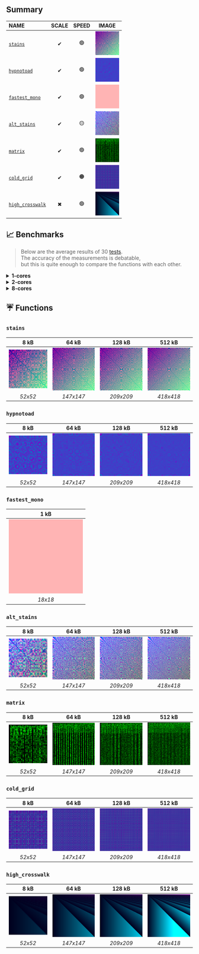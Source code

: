 ## Summary

| NAME | SCALE | SPEED | IMAGE |
| :--- | :---: | :---: | :---: |
| [`stains`](#stains) | ✔ | 🟢 | <img src="assets/stains_128_kb.png" width=64> |
| [`hypnotoad`](#hypnotoad) | ✔ | 🟢 | <img src="assets/hypnotoad_128_kb.png" width=64> |
| [`fastest_mono`](#fastest_mono) | ✔ | 🟢 | <img src="assets/fastest_mono_1_kb.png" width=64> |
| [`alt_stains`](#alt_stains) | ✔ | 🟡 | <img src="assets/alt_stains_128_kb.png" width=64> |
| [`matrix`](#matrix) | ✔ | 🟢 | <img src="assets/matrix_128_kb.png" width=64> |
| [`cold_grid`](#cold_grid) | ✔ | 🟠 | <img src="assets/cold_grid_128_kb.png" width=64> |
| [`high_crosswalk`](#high_crosswalk) | ✖ | 🟢 | <img src="assets/high_crosswalk_128_kb.png" width=64> |

## 📈 Benchmarks

> Below are the average results of 30 [tests](https://github.com/DummyFiles/_perfomanceTester).<br>
> The accuracy of the measurements is debatable,<br>
> but this is quite enough to compare the functions with each other.

<details><summary><b>1-cores</b></summary>

> ##### Runner hardware:
> * 🏿 1-x CPU cores
> * 💾 Disk drive write speed: 326.433MiB/s

| Names | 1 kb | 128 kb | 512 kb | 1 mb | 16 mb | 128 mb | Total |
| --- |:---: | :---: | :---: | :---: | :---: | :---: | ---: |
| `fastest_mono` | 0.001394 | 0.004598 | 0.01005 | 0.01655 | 0.2486 | 2.131 | 2.412 |
| `high_crosswalk` | 0.00138 | 0.005172 | 0.01352 | 0.0249 | 0.38 | 3.169 | 3.594 |
| `hypnotoad` | 0.001392 | 0.005976 | 0.01538 | 0.02889 | 0.4375 | 3.638 | 4.127 |
| `matrix` | 0.001396 | 0.006844 | 0.01933 | 0.03526 | 0.4764 | 3.81 | 4.349 |
| `stains` | 0.001392 | 0.006054 | 0.01708 | 0.03213 | 0.4953 | 4.101 | 4.653 |
| `alt_stains` | 0.001424 | 0.00716 | 0.02185 | 0.04173 | 0.6509 | 5.352 | 6.075 |
| `cold_grid` | 0.001572 | 0.02071 | 0.07463 | 0.1444 | 2.225 | 7.394 | 9.861 |

</details>

<details><summary><b>2-cores</b></summary>

> ##### Runner hardware:
> * 🏿 2-x CPU cores
> * 💾 Disk drive write speed: 275.281MiB/s

| Names | 1 kb | 128 kb | 512 kb | 1 mb | 16 mb | 128 mb | Total |
| --- |:---: | :---: | :---: | :---: | :---: | :---: | ---: |
| `cold_grid` | 0.001264 | 0.01386 | 0.04316 | 0.08396 | 1.297 | 0.2322 | 1.672 |
| `fastest_mono` | 0.00118 | 0.003296 | 0.007152 | 0.01236 | 0.1863 | 1.608 | 1.819 |
| `high_crosswalk` | 0.0012 | 0.00392 | 0.009368 | 0.01674 | 0.2525 | 2.143 | 2.426 |
| `hypnotoad` | 0.001202 | 0.004732 | 0.01077 | 0.01965 | 0.2822 | 2.381 | 2.7 |
| `matrix` | 0.001198 | 0.005948 | 0.01284 | 0.02348 | 0.3026 | 2.464 | 2.81 |
| `stains` | 0.004018 | 0.004778 | 0.0114 | 0.02098 | 0.3119 | 2.615 | 2.968 |
| `alt_stains` | 0.001198 | 0.005572 | 0.01403 | 0.0259 | 0.3915 | 3.256 | 3.694 |

</details>

<details><summary><b>8-cores</b></summary>

> ##### Runner hardware:
> * 🏿 8-x CPU cores
> * 💾 Disk drive write speed: 332.725MiB/s

| Names | 1 kb | 128 kb | 512 kb | 1 mb | 16 mb | 128 mb | Total |
| --- |:---: | :---: | :---: | :---: | :---: | :---: | ---: |
| `fastest_mono` | 0.00147 | 0.003712 | 0.007038 | 0.01023 | 0.1398 | 1.241 | 1.403 |
| `high_crosswalk` | 0.00146 | 0.003754 | 0.00755 | 0.01173 | 0.1615 | 1.4 | 1.586 |
| `hypnotoad` | 0.001478 | 0.003614 | 0.007582 | 0.01197 | 0.1666 | 1.463 | 1.654 |
| `matrix` | 0.001474 | 0.003746 | 0.008026 | 0.01258 | 0.1718 | 1.477 | 1.674 |
| `stains` | 0.001504 | 0.003642 | 0.007912 | 0.01247 | 0.175 | 1.525 | 1.726 |
| `alt_stains` | 0.00146 | 0.00476 | 0.008646 | 0.01415 | 0.1981 | 1.7 | 1.927 |
| `cold_grid` | 0.001446 | 0.006434 | 0.01618 | 0.03039 | 0.4541 | 3.693 | 4.202 |

</details>


## ☔ Functions

### `stains`

<div align="center">

| **8 kB** | **64 kB** | **128 kB** | **512 kB** |
| :---: | :---: | :---: | :---: |
| <img src="assets/stains_8_kb.png" width=200> | <img src="assets/stains_64_kb.png" width=200> | <img src="assets/stains_128_kb.png" width=200> | <img src="assets/stains_512_kb.png" width=200> |
| _52x52_ | _147x147_ | _209x209_ | _418x418_ |
  
</div>

### `hypnotoad`

<div align="center">

| **8 kB** | **64 kB** | **128 kB** | **512 kB** |
| :---: | :---: | :---: | :---: |
| <img src="assets/hypnotoad_8_kb.png" width=200> | <img src="assets/hypnotoad_64_kb.png" width=200> | <img src="assets/hypnotoad_128_kb.png" width=200> | <img src="assets/hypnotoad_512_kb.png" width=200> |
| _52x52_ | _147x147_ | _209x209_ | _418x418_ |
  
</div>

### `fastest_mono`

<div align="center">

| **1 kB** |
| :---: |
| <img src="assets/fastest_mono_1_kb.png" width=200> |
| _18x18_ |
  
</div>

### `alt_stains`

<div align="center">

| **8 kB** | **64 kB** | **128 kB** | **512 kB** |
| :---: | :---: | :---: | :---: |
| <img src="assets/alt_stains_8_kb.png" width=200> | <img src="assets/alt_stains_64_kb.png" width=200> | <img src="assets/alt_stains_128_kb.png" width=200> | <img src="assets/alt_stains_512_kb.png" width=200> |
| _52x52_ | _147x147_ | _209x209_ | _418x418_ |
  
</div>

### `matrix`

<div align="center">

| **8 kB** | **64 kB** | **128 kB** | **512 kB** |
| :---: | :---: | :---: | :---: |
| <img src="assets/matrix_8_kb.png" width=200> | <img src="assets/matrix_64_kb.png" width=200> | <img src="assets/matrix_128_kb.png" width=200> | <img src="assets/matrix_512_kb.png" width=200> |
| _52x52_ | _147x147_ | _209x209_ | _418x418_ |
  
</div>

### `cold_grid`

<div align="center">

| **8 kB** | **64 kB** | **128 kB** | **512 kB** |
| :---: | :---: | :---: | :---: |
| <img src="assets/cold_grid_8_kb.png" width=200> | <img src="assets/cold_grid_64_kb.png" width=200> | <img src="assets/cold_grid_128_kb.png" width=200> | <img src="assets/cold_grid_512_kb.png" width=200> |
| _52x52_ | _147x147_ | _209x209_ | _418x418_ |
  
</div>

### `high_crosswalk`

<div align="center">

| **8 kB** | **64 kB** | **128 kB** | **512 kB** |
| :---: | :---: | :---: | :---: |
| <img src="assets/high_crosswalk_8_kb.png" width=200> | <img src="assets/high_crosswalk_64_kb.png" width=200> | <img src="assets/high_crosswalk_128_kb.png" width=200> | <img src="assets/high_crosswalk_512_kb.png" width=200> |
| _52x52_ | _147x147_ | _209x209_ | _418x418_ |
  
</div>
